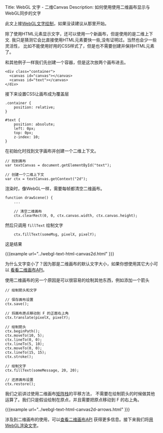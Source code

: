 Title: WebGL 文字 - 二维Canvas
Description: 如何使用使用二维画布显示与WebGL同步的文字

此文上接[WebGL文字绘制](webgl-text-html.html)，如果没读建议从那里开始。

除了使用HTML元素显示文字，还可以使用一个新画布，但是使用的是二维上下文.
我只是猜测它会比直接使用HTML元素要快一些,没有证明过。当然也会少一些灵活性，
比如不能使用好用的CSS样式了，但是也不需要创建并保持HTML元素了。

和其他例子一样我们先创建一个容器，但是这次放两个画布进去。

    <div class="container">
      <canvas id="canvas"></canvas>
      <canvas id="text"></canvas>
    </div>

接下来设置CSS让画布成为覆盖层

    .container {
        position: relative;
    }

    #text {
        position: absolute;
        left: 0px;
        top: 0px;
        z-index: 10;
    }

在初始化时找到文字画布并创建一个二维上下文。

    // 找到画布
    var textCanvas = document.getElementById("text");

    // 创建一个二维上下文
    var ctx = textCanvas.getContext("2d");

渲染时，像WebGL一样，需要每帧都清空二维画布。

    function drawScene() {
        ...

        // 清空二维画布
        ctx.clearRect(0, 0, ctx.canvas.width, ctx.canvas.height);

然后只调用 `fillText` 绘制文字

        ctx.fillText(someMsg, pixelX, pixelY);

这是结果

{{{example url="../webgl-text-html-canvas2d.html" }}}

为什么文字变小了？因为那是二维画布的默认文字大小，如果你想使用其它大小可以
[看看二维画布API](https://developer.mozilla.org/en-US/docs/Web/API/Canvas_API/Tutorial/Drawing_text)。

使用二维画布的另一个原因是可以很容易的绘制其他东西，例如添加一个箭头

    // 绘制箭头和文字

    // 保存画布设置
    ctx.save();

    // 将画布原点移动到 F 的正面右上角
    ctx.translate(pixelX, pixelY);

    // 绘制箭头
    ctx.beginPath();
    ctx.moveTo(10, 5);
    ctx.lineTo(0, 0);
    ctx.lineTo(5, 10);
    ctx.moveTo(0, 0);
    ctx.lineTo(15, 15);
    ctx.stroke();

    // 绘制文字
    ctx.fillText(someMessage, 20, 20);

    // 还原画布设置
    ctx.restore();

我们之前讲过使用二维画布[矩阵栈](webgl-2d-matrix-stack.html)的平移方法，
不需要在绘制箭头的时候做其他运算了。我们只是假设绘制在原点，并且需要把原点移动到 F 的右上角。

{{{example url="../webgl-text-html-canvas2d-arrows.html" }}}

涉及到二维画布的使用，可以[查看二维画布API](https://developer.mozilla.org/en-US/docs/Web/API/CanvasRenderingContext2D)
获得更多信息。接下来我们将[用WebGL渲染文字](webgl-text-texture.html)。


